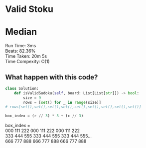 Valid Stoku
=========
# Median
Run Time: 3ms        
Beats: 82.36%      
Time Taken: 20m 5s      
Time Compexity: O(1)

## What happen with this code?

```python
class Solution:
    def isValidSudoku(self, board: List[List[str]]) -> bool:
        size = 9
        rows = [set() for _ in range(size)]
# rows[set(),set(),set(),set(),set(),set(),set(),set(),set()]
```

```python
box_index = (r // 3) * 3 + (c // 3)
```
box_index =   
000 111 222 000 111 222 000 111 222     
333 444 555 333 444 555 333 444 555...     
666 777 888 666 777 888 666 777 888   

